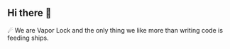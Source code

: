## Hi there 👋


☄ We are Vapor Lock and the only thing we like more than writing code is feeding ships.

